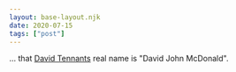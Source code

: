 ```yaml
---
layout: base-layout.njk
date: 2020-07-15
tags: ["post"]
---
```


... that [David Tennants](https://en.wikipedia.org/wiki/David_Tennant) real name is "David John McDonald".
